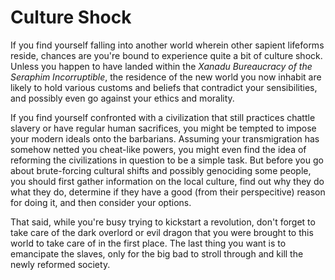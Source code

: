 # Culture Shock

If you find yourself falling into another world wherein other sapient lifeforms reside, chances are you're bound to experience quite a bit of culture shock. Unless you happen to have landed within the _Xanadu Bureaucracy of the Seraphim Incorruptible_, the residence of the new world you now inhabit are likely to hold various customs and beliefs that contradict your sensibilities, and possibly even go against your ethics and morality.

If you find yourself confronted with a civilization that still practices chattle slavery or have regular human sacrifices, you might be tempted to impose your modern ideals onto the barbarians. Assuming your transmigration has somehow netted you cheat-like powers, you might even find the idea of reforming the civilizations in question to be a simple task. But before you go about brute-forcing cultural shifts and possibly genociding some people, you should first gather information on the local culture, find out why they do what they do, determine if they have a good \(from their perspecitive\) reason for doing it, and then consider your options.

That said, while you're busy trying to kickstart a revolution, don't forget to take care of the dark overlord or evil dragon that you were brought to this world to take care of in the first place. The last thing you want is to emancipate the slaves, only for the big bad to stroll through and kill the newly reformed society.

